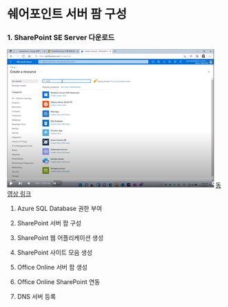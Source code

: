 # 쉐어포인트 서버 팜 구성


### 1. SharePoint SE Server 다운로드
![전체동영상](20211213202945001.png) [동영상 링크](https://youtu.be/PJH9Eef2Oec?t=1520)

1. Azure SQL Database 권한 부여

2. SharePoint 서버 팜 구성

3. SharePoint 웹 어플리케이션 생성

4. SharePoint 사이트 모음 생성

5. Office Online 서버 팜 생성

6. Office Online SharePoint 연동

7. DNS 서버 등록
